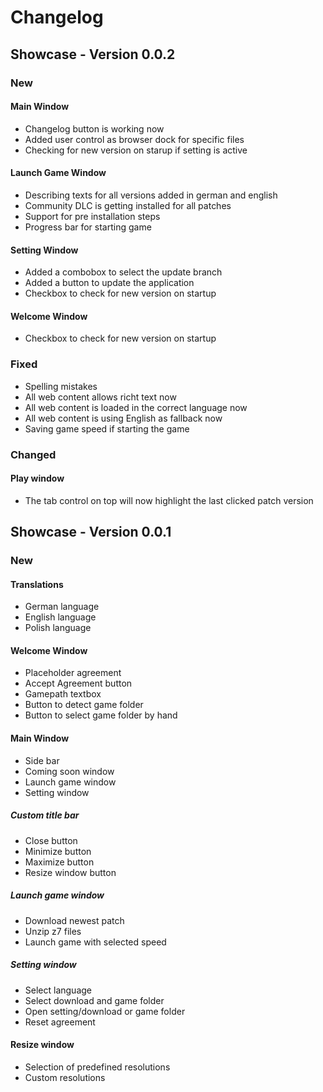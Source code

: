 # Changelog

## Showcase - Version 0.0.2

### New

#### Main Window

* Changelog button is working now
* Added user control as browser dock for specific files
* Checking for new version on starup if setting is active

#### Launch Game Window

* Describing texts for all versions added in german and english
* Community DLC is getting installed for all patches
* Support for pre installation steps
* Progress bar for starting game

#### Setting Window

* Added a combobox to select the update branch
* Added a button to update the application
* Checkbox to check for new version on startup

#### Welcome Window

* Checkbox to check for new version on startup

### Fixed

* Spelling mistakes
* All web content allows richt text now
* All web content is loaded in the correct language now
* All web content is using English as fallback now
* Saving game speed if starting the game

### Changed

#### Play window

* The tab control on top will now highlight the last clicked patch version

## Showcase - Version 0.0.1

### New

#### Translations

* German language
* English language
* Polish language

#### Welcome Window

* Placeholder agreement
* Accept Agreement button
* Gamepath textbox
* Button to detect game folder
* Button to select game folder by hand

#### Main Window

* Side bar
* Coming soon window
* Launch game window
* Setting window

##### Custom title bar

* Close button
* Minimize button
* Maximize button
* Resize window button

##### Launch game window

* Download newest patch
* Unzip z7 files
* Launch game with selected speed

##### Setting window

* Select language
* Select download and game folder
* Open setting/download or game folder
* Reset agreement

#### Resize window

* Selection of predefined resolutions
* Custom resolutions
